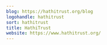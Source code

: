 ```yaml
---
blog: https://hathitrust.org/blog
logohandle: hathitrust
sort: hathitrust
title: HathiTrust
website: https://www.hathitrust.org/
---
```

